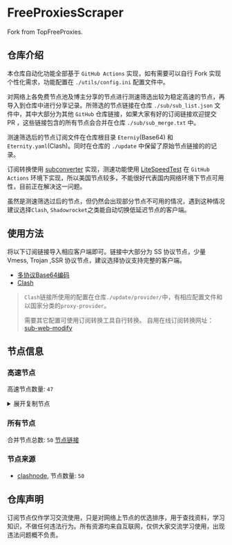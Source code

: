 # FreeProxiesScraper

Fork from TopFreeProxies.

## 仓库介绍
本仓库自动化功能全部基于 `GitHub Actions` 实现，如有需要可以自行 Fork 实现个性化需求，功能配置在 `./utils/config.ini` 配置文件中。

对网络上各免费节点池及博主分享的节点进行测速筛选出较为稳定高速的节点，再导入到仓库中进行分享记录。所筛选的节点链接在仓库 `./sub/sub_list.json` 文件中，其中大部分为其他 `GitHub` 仓库链接，如果大家有好的订阅链接欢迎提交 PR ，这些链接包含的所有节点会合并在仓库 `./sub/sub_merge.txt` 中。

测速筛选后的节点订阅文件在仓库根目录 `Eterniy`(Base64) 和 `Eternity.yaml`(Clash)。同时在仓库的 `./update` 中保留了原始节点链接的的记录。

订阅转换使用 [subconverter](https://github.com/tindy2013/subconverter) 实现，测速功能使用 [LiteSpeedTest](https://github.com/xxf098/LiteSpeedTest) 在 `GitHub Actions` 环境下实现，所以美国节点较多，不能很好代表国内网络环境下节点可用性，目前正在解决这一问题。

虽然是测速筛选过后的节点，但仍然会出现部分节点不可用的情况，遇到这种情况建议选择`Clash`, `Shadowrocket`之类能自动切换低延迟节点的客户端。

## 使用方法
将以下订阅链接导入相应客户端即可。链接中大部分为 SS 协议节点，少量 Vmess, Trojan ,SSR 协议节点，建议选择协议支持完整的客户端。

- [多协议Base64编码](https://raw.githubusercontent.com/caijh/FreeProxiesScraper/master/Eternity)
- [Clash](https://raw.githubusercontent.com/caijh/FreeProxiesScraper/master/Eternity.yaml)

>`Clash`链接所使用的配置在仓库`./update/provider/`中，有相应配置文件和以国家分类的`proxy-provider`。
>
>需要其它配置可使用订阅转换工具自行转换。
>自用在线订阅转换网址：[sub-web-modify](https://sub.v1.mk/)

## 节点信息
### 高速节点
高速节点数量: `47`
<details>
  <summary>展开复制节点</summary>

    trojan://02XtoczO7V@creativecommons.org:443?allowInsecure=1&sni=mooshali.arshiacomplus.dpdns.org&ws=1&wspath=%2525252Fhishhhh123#05-0001-RELAY
    ss://YWVzLTI1Ni1jZmI6ZjhmN2FDemNQS2JzRjhwMw@51.15.23.63:989#05-0005-NL
    vmess://eyJ2IjoiMiIsInBzIjoiMDUtMDAwNi1ISyIsImFkZCI6IjY5N2RjNTUxLXQxaTlzMC10bTUzY20tMW9sOTcuaGszLnA1cHYuY29tIiwicG9ydCI6IjgwIiwidHlwZSI6Im5vbmUiLCJpZCI6IjkzZmI2OWZjLTc3Y2YtMTFlZS04NWVlLWYyM2M5MTM2OWYyZCIsImFpZCI6IjIiLCJuZXQiOiJ3cyIsInBhdGgiOiIvIiwiaG9zdCI6IjY5N2RjNTUxLXQxaTlzMC10bTUzY20tMW9sOTcuaGszLnA1cHYuY29tIiwidGxzIjoiIn0=
    vmess://eyJ2IjoiMiIsInBzIjoiMDUtMDAwNy1SRUxBWSIsImFkZCI6ImRkZHZ2Ym4uOTMxLnBwLnVhIiwicG9ydCI6IjQ0MyIsInR5cGUiOiJub25lIiwiaWQiOiI0MTc0Yjk1ZC0xMTVlLTRkMzktYWRkNi0xZjhkYjk1YmI4NjAiLCJhaWQiOiIwIiwibmV0Ijoid3MiLCJwYXRoIjoiLzZXZTNVOURmMVdHeGdGbm9GUHcxIiwiaG9zdCI6ImRkZHZ2Ym4uOTMxLnBwLnVhIiwidGxzIjoidGxzIn0=
    vmess://eyJ2IjoiMiIsInBzIjoiMDUtMDAxMi1TQyIsImFkZCI6IjE1NC4yMDEuODAuMjE0IiwicG9ydCI6IjExMTU5IiwidHlwZSI6Im5vbmUiLCJpZCI6ImQ5MjAyZmRkLTU2NzktNDNhNy1hOTMzLTBkMDc2MDViYWIzYyIsImFpZCI6IjAiLCJuZXQiOiJ3cyIsInBhdGgiOiIvYXJraSIsImhvc3QiOiIiLCJ0bHMiOiIifQ==
    vmess://eyJ2IjoiMiIsInBzIjoiMDUtMDAxMy1ISyIsImFkZCI6IjQ3LjI0Mi4xODMuMTE0IiwicG9ydCI6IjU5NjM1IiwidHlwZSI6Im5vbmUiLCJpZCI6ImZkNzM5YWQxLWVjZjctNGMyNy05ZGM4LWVlY2U0ODBlNGIwZCIsImFpZCI6IjAiLCJuZXQiOiJ3cyIsInBhdGgiOiIvYXJraSIsImhvc3QiOiIiLCJ0bHMiOiIifQ==
    vmess://eyJ2IjoiMiIsInBzIjoiMDUtMDAxNC1ISyIsImFkZCI6IjguMjE3LjE3MS4xOTMiLCJwb3J0IjoiMzYzMDAiLCJ0eXBlIjoibm9uZSIsImlkIjoiNjc4Y2RiMTQtMjJhNi00ZmIyLWEwNDAtYjM1M2VjYjk4OWNlIiwiYWlkIjoiMCIsIm5ldCI6IndzIiwicGF0aCI6Ii9hcmtpIiwiaG9zdCI6IiIsInRscyI6IiJ9
    vmess://eyJ2IjoiMiIsInBzIjoiMDUtMDAxNS1ISyIsImFkZCI6IjguMjE3LjE3MS4xOTMiLCJwb3J0IjoiNTUwOTYiLCJ0eXBlIjoibm9uZSIsImlkIjoiMmI0ZDMxNTctZWQ3Zi00NmMyLWJjNGEtNWJiOGMxZjgxZTQwIiwiYWlkIjoiMCIsIm5ldCI6IndzIiwicGF0aCI6Ii9hcmtpIiwiaG9zdCI6IiIsInRscyI6IiJ9
    vmess://eyJ2IjoiMiIsInBzIjoiMDUtMDAxNi1ISyIsImFkZCI6IjQ3LjIzOS4zMC4yNTEiLCJwb3J0IjoiMjcyMDAiLCJ0eXBlIjoibm9uZSIsImlkIjoiNjI4YzUxYzAtOTBkYi00MGUxLThhZWEtMGQ5N2FlMDgxYmJhIiwiYWlkIjoiMCIsIm5ldCI6IndzIiwicGF0aCI6Ii9hcmtpIiwiaG9zdCI6IiIsInRscyI6IiJ9
    vmess://eyJ2IjoiMiIsInBzIjoiMDUtMDAxNy1ISyIsImFkZCI6IjguMjE3LjIyMC4zMCIsInBvcnQiOiIzMTEyMyIsInR5cGUiOiJub25lIiwiaWQiOiIxMmY3MTY0Yi1lM2UxLTQyNjQtODZjYy02ODAyODkwMmNkMTkiLCJhaWQiOiIwIiwibmV0Ijoid3MiLCJwYXRoIjoiL2Fya2kiLCJob3N0IjoiIiwidGxzIjoiIn0=
    vmess://eyJ2IjoiMiIsInBzIjoiMDUtMDAxOC1ISyIsImFkZCI6IjQ3LjI0Mi4xNTkuMjQ5IiwicG9ydCI6IjIyNjg2IiwidHlwZSI6Im5vbmUiLCJpZCI6IjI2OTQwY2I1LTk5OWYtNDk2OS1iZjZhLTA2NDcxZjM0MjI1OSIsImFpZCI6IjAiLCJuZXQiOiJ3cyIsInBhdGgiOiIvYXJraSIsImhvc3QiOiIiLCJ0bHMiOiIifQ==
    vmess://eyJ2IjoiMiIsInBzIjoiMDUtMDAxOS1ISyIsImFkZCI6IjQ3Ljc2LjE1Ny4yMzQiLCJwb3J0IjoiNTUxMjUiLCJ0eXBlIjoibm9uZSIsImlkIjoiODcyMjdiZDktMTUwNi00ZDQ4LWJkNmItMGI4MGE4YzJhYWU3IiwiYWlkIjoiMCIsIm5ldCI6IndzIiwicGF0aCI6Ii9hcmtpIiwiaG9zdCI6IiIsInRscyI6IiJ9
    vmess://eyJ2IjoiMiIsInBzIjoiMDUtMDAyMC1ISyIsImFkZCI6IjguMjE3LjIyMC4zMCIsInBvcnQiOiIzOTY0OCIsInR5cGUiOiJub25lIiwiaWQiOiIyYzI1ODNiNi1lY2UwLTRkM2QtYTdmNS1jZjM3YzRhNmZhOGQiLCJhaWQiOiIwIiwibmV0Ijoid3MiLCJwYXRoIjoiL2Fya2kiLCJob3N0IjoiIiwidGxzIjoiIn0=
    vmess://eyJ2IjoiMiIsInBzIjoiMDUtMDAyMS1ISyIsImFkZCI6IjQ3LjIzOS44MS4xMTMiLCJwb3J0IjoiMjk3NjAiLCJ0eXBlIjoibm9uZSIsImlkIjoiZmQyOTg3Y2MtYjI1Zi00OTY2LTg0NmEtYjBkNjVkM2MxZTRiIiwiYWlkIjoiMCIsIm5ldCI6IndzIiwicGF0aCI6Ii9hcmtpIiwiaG9zdCI6IiIsInRscyI6IiJ9
    vmess://eyJ2IjoiMiIsInBzIjoiMDUtMDAyMi1ISyIsImFkZCI6IjQ3Ljc2LjE1Ny4yMzQiLCJwb3J0IjoiMTQ0NzkiLCJ0eXBlIjoibm9uZSIsImlkIjoiOTA2MDZjMTQtY2JhNC00M2ZmLTk1ODYtOWVkZDhiZWYyMWE0IiwiYWlkIjoiMCIsIm5ldCI6IndzIiwicGF0aCI6Ii9hcmtpIiwiaG9zdCI6IiIsInRscyI6IiJ9
    vmess://eyJ2IjoiMiIsInBzIjoiMDUtMDAyMy1ISyIsImFkZCI6IjguMjE4LjguODQiLCJwb3J0IjoiMjMzMjYiLCJ0eXBlIjoibm9uZSIsImlkIjoiODcxZDA0ZGYtZmM1OC00NzBhLWJhY2EtZGFhZTI4ODY5MTY0IiwiYWlkIjoiMCIsIm5ldCI6IndzIiwicGF0aCI6Ii9hcmtpIiwiaG9zdCI6IiIsInRscyI6IiJ9
    vmess://eyJ2IjoiMiIsInBzIjoiMDUtMDAyNC1ISyIsImFkZCI6IjguMjEwLjIzMC4xNzkiLCJwb3J0IjoiMjMxOCIsInR5cGUiOiJub25lIiwiaWQiOiI1NWJiN2E3Yy1jMDlkLTQ3ZjYtYTA0Ny04NDcyZWVhYWRlZmYiLCJhaWQiOiIwIiwibmV0Ijoid3MiLCJwYXRoIjoiL2Fya2kiLCJob3N0IjoiIiwidGxzIjoiIn0=
    ss://Y2hhY2hhMjAtaWV0Zi1wb2x5MTMwNTpRQ1hEeHVEbFRUTUQ3anRnSFVqSW9q@45.158.171.146:8080#05-0130-FR
    vmess://eyJ2IjoiMiIsInBzIjoiMDYtMDAyNS1DTiIsImFkZCI6InY4LmhlZHVpYW4ubGluayIsInBvcnQiOiIzMDgwOCIsInR5cGUiOiJub25lIiwiaWQiOiJjYmIzZjg3Ny1kMWZiLTM0NGMtODdhOS1kMTUzYmZmZDU0ODQiLCJhaWQiOiIyIiwibmV0Ijoid3MiLCJwYXRoIjoiL29vb28iLCJob3N0IjoidjguaGVkdWlhbi5saW5rIiwidGxzIjoiIn0=
    ssr://c3NjYS5pcnVuZG5zLm5ldDo0NDM6YXV0aF9hZXMxMjhfbWQ1OmFlcy0xMjgtY2ZiOmh0dHBfcG9zdDpKQ1JVZFhKaU1GWlFUaVFrLz9ncm91cD1VMU5TVUhKdmRtbGtaWEkmcmVtYXJrcz1NRFl0TURBek1DMURRUSZvYmZzcGFyYW09JnByb3RvcGFyYW09T3UtX3ZlLV92UmJ2djcwVEl3TFdsdS1fdlFidnY3M0hreE1ENzctOUZPLV92ZS1fdmUtX3ZkU243Ny05NzctOTc3LTlRQzR1TGpydnY3MGo3Ny05ejdUWGpUNEE
    ss://YWVzLTI1Ni1jZmI6ZjhmN2FDemNQS2JzRjhwMw@185.213.23.226:989#08-0040-NO
    ss://YWVzLTI1Ni1jZmI6ZjhmN2FDemNQS2JzRjhwMw@154.90.63.177:989#08-0041-KR
    ss://Y2hhY2hhMjAtaWV0Zi1wb2x5MTMwNTpwNzhuYUNmMkVmT2xSU0xUWDB3RlZ4@pupas-shirting-unsung.freesocks.work:443#08-0042-US
    ss://YWVzLTI1Ni1jZmI6ZjhmN2FDemNQS2JzRjhwMw@154.90.62.168:989#08-0043-KRss%2F%2FYWVzLTI1Ni1jZmI6ZjhmN2FDemNQS2JzRjhwMw%40104.192.226.106989%2323-0066-US
    ss://YWVzLTI1Ni1jZmI6ZjhmN2FDemNQS2JzRjhwMw@51.15.17.169:989#08-0044-NL
    ss://YWVzLTI1Ni1jZmI6ZjhmN2FDemNQS2JzRjhwMw@154.223.16.212:989#08-0045-CO
    ss://YWVzLTI1Ni1jZmI6ZjhmN2FDemNQS2JzRjhwMw@156.146.40.194:989#08-0046-SK
    ss://YWVzLTI1Ni1jZmI6ZjhmN2FDemNQS2JzRjhwMw@38.165.233.93:989#08-0047-PY
    ss://YWVzLTI1Ni1jZmI6WG44aktkbURNMDBJZU8lMjUyNSUyNTIzJTI1MjQlMjUyM2ZKQU10c0VBRVVPcEgvWVdZdFlxREZuVDBTVg@103.186.155.28:38388#08-0048-VN
    vmess://eyJ2IjoiMiIsInBzIjoiMDgtMDEzNi1ISyIsImFkZCI6ImhrdC5nb3RvY2hpbmF0b3duLm5ldCIsInBvcnQiOiI4MCIsInR5cGUiOiJub25lIiwiaWQiOiI5M2ZiNjlmYy03N2NmLTExZWUtODVlZS1mMjNjOTEzNjlmMmQiLCJhaWQiOiIyIiwibmV0Ijoid3MiLCJwYXRoIjoiLyIsImhvc3QiOiJoa3QuZ290b2NoaW5hdG93bi5uZXQiLCJ0bHMiOiIifQ==
    ss://YWVzLTI1Ni1jZmI6ZjhmN2FDemNQS2JzRjhwMw@37.235.49.168:989#08-0137-IS
    ss://YWVzLTI1Ni1jZmI6ZjhmN2FDemNQS2JzRjhwMw@185.153.197.5:989#08-0139-MD
    ss://YWVzLTI1Ni1nY206MGE5MTRlOWEtM2UzYi00NzBmLWEyNjctN2VhNzA4M2M0NWJi@77.110.110.240:443#23-0049-AT
    ss://YWVzLTI1Ni1nY206YTdmMDgyYzEtMGQxMi00NjA5LWI2YmYtZTc2MGI2NjhjZjIz@77.110.110.240:443#23-0050-AT
    ss://YWVzLTI1Ni1nY206MTAyYWQzZGEtMmQ1NS00OWQ2LWI4YzgtMmQ3ZTA0ZGYzM2Nh@77.110.110.240:443#23-0052-AT
    ss://YWVzLTI1Ni1nY206M2Y0MGJmM2QtMmYxZS00ZjQzLWJmNTQtZTVmZTc0MmEzYjRl@77.110.110.240:443#23-0053-AT
    ss://YWVzLTI1Ni1nY206ZDcwZWY4YjUtNjA0OC00YzBkLWJlNGQtZmM2MDM5OWIwZjQ1@77.110.110.240:443#23-0054-AT
    ss://Y2hhY2hhMjAtaWV0Zi1wb2x5MTMwNTpqaWZ1UjJOVE0wWXQ@62.133.62.109:443#23-0055-FR
    vmess://eyJ2IjoiMiIsInBzIjoiMjMtMDA1OC1ERSIsImFkZCI6IjU3LjEyOS4yNC4xMjUiLCJwb3J0IjoiNDQzIiwidHlwZSI6Im5vbmUiLCJpZCI6IjAzZmNjNjE4LWI5M2QtNjc5Ni02YWVkLThhMzhjOTc1ZDU4MSIsImFpZCI6IjAiLCJuZXQiOiJ3cyIsInBhdGgiOiIvbGlua3Z3cz9lZD0yMDQ4QEhpQnllVlBOTi0tQEhpQnllVlBOTi0tQEhpQnllVlBOTi0tQEhpQnllVlBOTi0tQEhpQnllVlBOTi0tQEhpQnllVlBOTi0tQEhpQnllVlBOTi0tQEhpQnllVlBOTi0tQEhpQnllVlBOTi0tQEhpQnllVlBOTi0tQEhpQnllVlBOTi0tQEhpQnllVlBOTi0tQEhpQnllVlBOTiIsImhvc3QiOiIiLCJ0bHMiOiIifQ==
    ss://YWVzLTEyOC1nY206MTAwODY@160.16.123.124:10087#23-0060-JP
    ss://Y2hhY2hhMjAtaWV0Zi1wb2x5MTMwNTpQdEh2NGJPNGpQdEJzSFdTbDFuNVFk@45.95.232.236:4248#23-0064-CH
    ss://Y2hhY2hhMjAtaWV0Zi1wb2x5MTMwNTo5dHFoTWRJclRrZ1E0NlB2aHlBdE1I@92.112.126.90:443#23-0083-NL
    ss://Y2hhY2hhMjAtaWV0Zi1wb2x5MTMwNTo5bGNDdnpOeHBOc25JTnlhWWZ6Yzhl@212.113.106.76:29149#23-0084-AT
    ss://Y2hhY2hhMjAtaWV0Zi1wb2x5MTMwNTo5ZFZMYWNjR0JxRng@62.60.233.21:443#23-0085-TR
    ss://Y2hhY2hhMjAtaWV0Zi1wb2x5MTMwNTpVS3Z5aXhLUmRUU3cyOFFwODdrZUVS@macintosh.outlinekeys.net:19609#23-0087-NL
    ss://Y2hhY2hhMjAtaWV0Zi1wb2x5MTMwNTo0YTJyZml4b3BoZGpmZmE4S1ZBNEFh@45.87.175.171:8080#23-0098-LT
    


</details>

### 所有节点
合并节点总数: `50`
[节点链接](https://raw.githubusercontent.com/caijh/TopFreeProxies/master/sub/sub_merge_base64.txt)

### 节点来源
- [clashnode](https://github.com/imyaoxp/clashnode), 节点数量: `50`


## 仓库声明
订阅节点仅作学习交流使用，只是对网络上节点的优选排序，用于查找资料，学习知识，不做任何违法行为。所有资源均来自互联网，仅供大家交流学习使用，出现违法问题概不负责。

